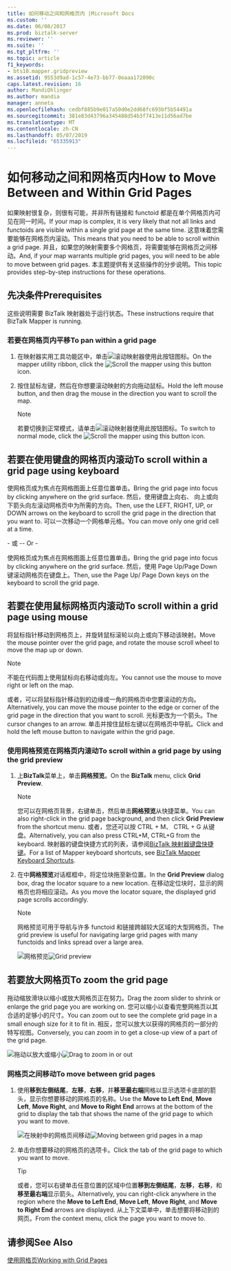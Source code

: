 ```yaml
---
title: 如何移动之间和网格页内 |Microsoft Docs
ms.custom: ''
ms.date: 06/08/2017
ms.prod: biztalk-server
ms.reviewer: ''
ms.suite: ''
ms.tgt_pltfrm: ''
ms.topic: article
f1_keywords:
- bts10.mapper.gridpreview
ms.assetid: 9553d9ad-1c57-4e73-bb77-0eaaa172090c
caps.latest.revision: 16
author: MandiOhlinger
ms.author: mandia
manager: anneta
ms.openlocfilehash: cedbf885b9e017a50d0e2dd68fc693bf5b54491a
ms.sourcegitcommit: 381e83d43796a345488d54b3f7413e11d56ad7be
ms.translationtype: MT
ms.contentlocale: zh-CN
ms.lasthandoff: 05/07/2019
ms.locfileid: "65335913"
---
```

# <a name="how-to-move-between-and-within-grid-pages"></a><span data-ttu-id="33866-102">如何移动之间和网格页内</span><span class="sxs-lookup"><span data-stu-id="33866-102">How to Move Between and Within Grid Pages</span></span>
<span data-ttu-id="33866-103">如果映射很复杂，则很有可能，并非所有链接和 functoid 都是在单个网格页内可见在同一时间。</span><span class="sxs-lookup"><span data-stu-id="33866-103">If your map is complex, it is very likely that not all links and functoids are visible within a single grid page at the same time.</span></span> <span data-ttu-id="33866-104">这意味着您需要能够在网格页内滚动。</span><span class="sxs-lookup"><span data-stu-id="33866-104">This means that you need to be able to scroll within a grid page.</span></span> <span data-ttu-id="33866-105">并且，如果您的映射需要多个网格页，将需要能够在网格页之间移动。</span><span class="sxs-lookup"><span data-stu-id="33866-105">And, if your map warrants multiple grid pages, you will need to be able to move between grid pages.</span></span> <span data-ttu-id="33866-106">本主题提供有关这些操作的分步说明。</span><span class="sxs-lookup"><span data-stu-id="33866-106">This topic provides step-by-step instructions for these operations.</span></span>  
  
## <a name="prerequisites"></a><span data-ttu-id="33866-107">先决条件</span><span class="sxs-lookup"><span data-stu-id="33866-107">Prerequisites</span></span>  
 <span data-ttu-id="33866-108">这些说明需要 BizTalk 映射器处于运行状态。</span><span class="sxs-lookup"><span data-stu-id="33866-108">These instructions require that BizTalk Mapper is running.</span></span>  
  
### <a name="to-pan-within-a-grid-page"></a><span data-ttu-id="33866-109">若要在网格页内平移</span><span class="sxs-lookup"><span data-stu-id="33866-109">To pan within a grid page</span></span>  
  
1.  <span data-ttu-id="33866-110">在映射器实用工具功能区中，单击![滚动映射器使用此按钮](../core/media/mapper-pan-hand.gif "Mapper_Pan_Hand")图标。</span><span class="sxs-lookup"><span data-stu-id="33866-110">On the mapper utility ribbon, click the ![Scroll the mapper using this button](../core/media/mapper-pan-hand.gif "Mapper_Pan_Hand") icon.</span></span>  
  
2.  <span data-ttu-id="33866-111">按住鼠标左键，然后在你想要滚动映射的方向拖动鼠标。</span><span class="sxs-lookup"><span data-stu-id="33866-111">Hold the left mouse button, and then drag the mouse in the direction you want to scroll the map.</span></span>  
  
    > [!NOTE]
    >  <span data-ttu-id="33866-112">若要切换到正常模式，请单击![滚动映射器使用此按钮](../core/media/mapper-pan-hand.gif "Mapper_Pan_Hand")图标。</span><span class="sxs-lookup"><span data-stu-id="33866-112">To switch to normal mode, click the ![Scroll the mapper using this button](../core/media/mapper-pan-hand.gif "Mapper_Pan_Hand") icon.</span></span>  
  
## <a name="to-scroll-within-a-grid-page-using-keyboard"></a><span data-ttu-id="33866-113">若要在使用键盘的网格页内滚动</span><span class="sxs-lookup"><span data-stu-id="33866-113">To scroll within a grid page using keyboard</span></span>  
 <span data-ttu-id="33866-114">使网格页成为焦点在网格图面上任意位置单击。</span><span class="sxs-lookup"><span data-stu-id="33866-114">Bring the grid page into focus by clicking anywhere on the grid surface.</span></span> <span data-ttu-id="33866-115">然后，使用键盘上向右、 向上或向下箭头向左滚动网格页中为所需的方向。</span><span class="sxs-lookup"><span data-stu-id="33866-115">Then, use the LEFT, RIGHT, UP, or DOWN arrows on the keyboard to scroll the grid page in the direction that you want to.</span></span> <span data-ttu-id="33866-116">可以一次移动一个网格单元格。</span><span class="sxs-lookup"><span data-stu-id="33866-116">You can move only one grid cell at a time.</span></span>  
  
 <span data-ttu-id="33866-117">\- 或 -</span><span class="sxs-lookup"><span data-stu-id="33866-117">\- Or -</span></span>  
  
 <span data-ttu-id="33866-118">使网格页成为焦点在网格图面上任意位置单击。</span><span class="sxs-lookup"><span data-stu-id="33866-118">Bring the grid page into focus by clicking anywhere on the grid surface.</span></span> <span data-ttu-id="33866-119">然后，使用 Page Up/Page Down 键滚动网格页在键盘上。</span><span class="sxs-lookup"><span data-stu-id="33866-119">Then, use the Page Up/ Page Down keys on the keyboard to scroll the grid page.</span></span>  
  
## <a name="to-scroll-within-a-grid-page-using-mouse"></a><span data-ttu-id="33866-120">若要在使用鼠标网格页内滚动</span><span class="sxs-lookup"><span data-stu-id="33866-120">To scroll within a grid page using mouse</span></span>  
 <span data-ttu-id="33866-121">将鼠标指针移动到网格页上，并旋转鼠标滚轮以向上或向下移动该映射。</span><span class="sxs-lookup"><span data-stu-id="33866-121">Move the mouse pointer over the grid page, and rotate the mouse scroll wheel to move the map up or down.</span></span>  
  
> [!NOTE]
>  <span data-ttu-id="33866-122">不能在代码图上使用鼠标向右移动或向左。</span><span class="sxs-lookup"><span data-stu-id="33866-122">You cannot use the mouse to move right or left on the map.</span></span>  
  
 <span data-ttu-id="33866-123">或者，可以将鼠标指针移动到的边缘或一角的网格页中您要滚动的方向。</span><span class="sxs-lookup"><span data-stu-id="33866-123">Alternatively, you can move the mouse pointer to the edge or corner of the grid page in the direction that you want to scroll.</span></span> <span data-ttu-id="33866-124">光标更改为一个箭头。</span><span class="sxs-lookup"><span data-stu-id="33866-124">The cursor changes to an arrow.</span></span> <span data-ttu-id="33866-125">单击并按住鼠标左键以在网格页中导航。</span><span class="sxs-lookup"><span data-stu-id="33866-125">Click and hold the left mouse button to navigate within the grid page.</span></span>  
  
### <a name="to-scroll-within-a-grid-page-by-using-the-grid-preview"></a><span data-ttu-id="33866-126">使用网格预览在网格页内滚动</span><span class="sxs-lookup"><span data-stu-id="33866-126">To scroll within a grid page by using the grid preview</span></span>  
  
1.  <span data-ttu-id="33866-127">上**BizTalk**菜单上，单击**网格预览**。</span><span class="sxs-lookup"><span data-stu-id="33866-127">On the **BizTalk** menu, click **Grid Preview**.</span></span>  
  
    > [!NOTE]
    >  <span data-ttu-id="33866-128">您可以在网格页背景，右键单击，然后单击**网格预览**从快捷菜单。</span><span class="sxs-lookup"><span data-stu-id="33866-128">You can also right-click in the grid page background, and then click **Grid Preview** from the shortcut menu.</span></span> <span data-ttu-id="33866-129">或者，您还可以按 CTRL + M、 CTRL + G 从键盘。</span><span class="sxs-lookup"><span data-stu-id="33866-129">Alternatively, you can also press CTRL+M, CTRL+G from the keyboard.</span></span> <span data-ttu-id="33866-130">映射器的键盘快捷方式的列表，请参阅[BizTalk 映射器键盘快捷键](../core/biztalk-mapper-keyboard-shortcuts.md)。</span><span class="sxs-lookup"><span data-stu-id="33866-130">For a list of Mapper keyboard shortcuts, see [BizTalk Mapper Keyboard Shortcuts](../core/biztalk-mapper-keyboard-shortcuts.md).</span></span>  
  
2.  <span data-ttu-id="33866-131">在中**网格预览**对话框框中，将定位块拖至新位置。</span><span class="sxs-lookup"><span data-stu-id="33866-131">In the **Grid Preview** dialog box, drag the locator square to a new location.</span></span> <span data-ttu-id="33866-132">在移动定位块时，显示的网格页也将相应滚动。</span><span class="sxs-lookup"><span data-stu-id="33866-132">As you move the locator square, the displayed grid page scrolls accordingly.</span></span>  
  
    > [!NOTE]
    >  <span data-ttu-id="33866-133">网格预览可用于导航与许多 functoid 和链接跨越较大区域的大型网格页。</span><span class="sxs-lookup"><span data-stu-id="33866-133">The grid preview is useful for navigating large grid pages with many functoids and links spread over a large area.</span></span>  
  
     <span data-ttu-id="33866-134">![网格预览](../core/media/gridpreview.gif "GridPreview")</span><span class="sxs-lookup"><span data-stu-id="33866-134">![Grid preview](../core/media/gridpreview.gif "GridPreview")</span></span>  
  
## <a name="to-zoom-the-grid-page"></a><span data-ttu-id="33866-135">若要放大网格页</span><span class="sxs-lookup"><span data-stu-id="33866-135">To zoom the grid page</span></span>  
 <span data-ttu-id="33866-136">拖动缩放滑块以缩小或放大网格页正在努力。</span><span class="sxs-lookup"><span data-stu-id="33866-136">Drag the zoom slider to shrink or enlarge the grid page you are working on.</span></span> <span data-ttu-id="33866-137">您可以缩小以查看完整网格页以其合适的足够小的尺寸。</span><span class="sxs-lookup"><span data-stu-id="33866-137">You can zoom out to see the complete grid page in a small enough size for it to fit in.</span></span> <span data-ttu-id="33866-138">相反，您可以放大以获得的网格页的一部分的特写视图。</span><span class="sxs-lookup"><span data-stu-id="33866-138">Conversely, you can zoom in to get a close-up view of a part of the grid page.</span></span>  
  
 <span data-ttu-id="33866-139">![拖动以放大或缩小](../core/media/zoom-gridpage.gif "Zoom_gridpage")</span><span class="sxs-lookup"><span data-stu-id="33866-139">![Drag to zoom in or out](../core/media/zoom-gridpage.gif "Zoom_gridpage")</span></span>  
  
### <a name="to-move-between-grid-pages"></a><span data-ttu-id="33866-140">网格页之间移动</span><span class="sxs-lookup"><span data-stu-id="33866-140">To move between grid pages</span></span>  
  
1.  <span data-ttu-id="33866-141">使用**移到左侧结尾**，**左移**，**右移**，并**移至最右端**网格以显示选项卡底部的箭头，显示你想要移动的网格页的名称。</span><span class="sxs-lookup"><span data-stu-id="33866-141">Use the **Move to Left End**, **Move Left**, **Move Right**, and **Move to Right End** arrows at the bottom of the grid to display the tab that shows the name of the grid page to which you want to move.</span></span>  
  
     <span data-ttu-id="33866-142">![在映射中的网格页间移动](../core/media/move-between-grid-pages.gif "Move_between_grid_pages")</span><span class="sxs-lookup"><span data-stu-id="33866-142">![Moving between grid pages in a map](../core/media/move-between-grid-pages.gif "Move_between_grid_pages")</span></span>  
  
2.  <span data-ttu-id="33866-143">单击你想要移动的网格页的选项卡。</span><span class="sxs-lookup"><span data-stu-id="33866-143">Click the tab of the grid page to which you want to move.</span></span>  
  
    > [!TIP]
    >  <span data-ttu-id="33866-144">或者，您可以右键单击任意位置的区域中位置**移到左侧结尾**，**左移**，**右移**，和**移至最右端**显示箭头。</span><span class="sxs-lookup"><span data-stu-id="33866-144">Alternatively, you can right-click anywhere in the region where the **Move to Left End**, **Move Left**, **Move Right**, and **Move to Right End** arrows are displayed.</span></span> <span data-ttu-id="33866-145">从上下文菜单中，单击想要将移动到的网页。</span><span class="sxs-lookup"><span data-stu-id="33866-145">From the context menu, click the page you want to move to.</span></span>  
  
## <a name="see-also"></a><span data-ttu-id="33866-146">请参阅</span><span class="sxs-lookup"><span data-stu-id="33866-146">See Also</span></span>  
 [<span data-ttu-id="33866-147">使用网格页</span><span class="sxs-lookup"><span data-stu-id="33866-147">Working with Grid Pages</span></span>](../core/working-with-grid-pages.md)
